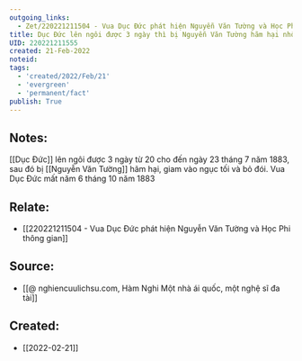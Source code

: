 ```yaml
---
outgoing_links:
  - Zet/220221211504 - Vua Dục Đức phát hiện Nguyễn Văn Tường và Học Phi thông gian
title: Dục Đức lên ngôi được 3 ngày thì bị Nguyễn Văn Tường hãm hại nhốt vào ngục tối
UID: 220221211555
created: 21-Feb-2022
noteid:
tags:
  - 'created/2022/Feb/21'
  - 'evergreen'
  - 'permanent/fact'
publish: True
---
```

## Notes:
[[Dục Đức]] lên ngôi được 3 ngày từ 20 cho đến ngày 23 tháng 7 năm 1883, sau đó bị [[Nguyễn Văn Tường]] hãm hại, giam vào ngục tối và bỏ đói. Vua Dục Đức mất năm 6 tháng 10 năm 1883

## Relate:
- [[220221211504 - Vua Dục Đức phát hiện Nguyễn Văn Tường và Học Phi thông gian]]

## Source:
- [[@ nghiencuulichsu.com, Hàm Nghi Một nhà ái quốc, một nghệ sĩ đa tài]]





## Created:
- [[2022-02-21]]
